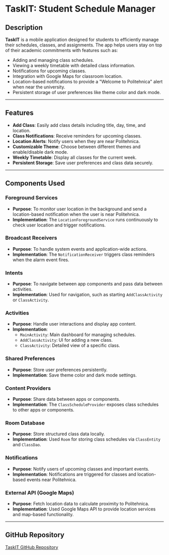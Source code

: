 # TaskIT: Student Schedule Manager

## Description
**TaskIT** is a mobile application designed for students to efficiently manage their schedules, classes, and assignments. The app helps users stay on top of their academic commitments with features such as:

- Adding and managing class schedules.
- Viewing a weekly timetable with detailed class information.
- Notifications for upcoming classes.
- Integration with Google Maps for classroom location.
- Location-based notifications to provide a "Welcome to Politehnica" alert when near the university.
- Persistent storage of user preferences like theme color and dark mode.

---

## Features
- **Add Class**: Easily add class details including title, day, time, and location.
- **Class Notifications**: Receive reminders for upcoming classes.
- **Location Alerts**: Notify users when they are near Politehnica.
- **Customizable Theme**: Choose between different themes and enable/disable dark mode.
- **Weekly Timetable**: Display all classes for the current week.
- **Persistent Storage**: Save user preferences and class data securely.

---

## Components Used
### **Foreground Services**
- **Purpose**: To monitor user location in the background and send a location-based notification when the user is near Politehnica.
- **Implementation**: The `LocationForegroundService` runs continuously to check user location and trigger notifications.

### **Broadcast Receivers**
- **Purpose**: To handle system events and application-wide actions.
- **Implementation**: The `NotificationReceiver` triggers class reminders when the alarm event fires.

### **Intents**
- **Purpose**: To navigate between app components and pass data between activities.
- **Implementation**: Used for navigation, such as starting `AddClassActivity` or `ClassActivity`.

### **Activities**
- **Purpose**: Handle user interactions and display app content.
- **Implementation**: 
  - `MainActivity`: Main dashboard for managing schedules.
  - `AddClassActivity`: UI for adding a new class.
  - `ClassActivity`: Detailed view of a specific class.

### **Shared Preferences**
- **Purpose**: Store user preferences persistently.
- **Implementation**: Save theme color and dark mode settings.

### **Content Providers**
- **Purpose**: Share data between apps or components.
- **Implementation**: The `ClassScheduleProvider` exposes class schedules to other apps or components.

### **Room Database**
- **Purpose**: Store structured class data locally.
- **Implementation**: Used `Room` for storing class schedules via `ClassEntity` and `ClassDao`.

### **Notifications**
- **Purpose**: Notify users of upcoming classes and important events.
- **Implementation**: Notifications are triggered for classes and location-based events near Politehnica.

### **External API (Google Maps)**
- **Purpose**: Fetch location data to calculate proximity to Politehnica.
- **Implementation**: Used Google Maps API to provide location services and map-based functionality.

---

## GitHub Repository
[TaskIT GitHub Repository](https://github.com/year-3-projects-cti/MDAD.git)
